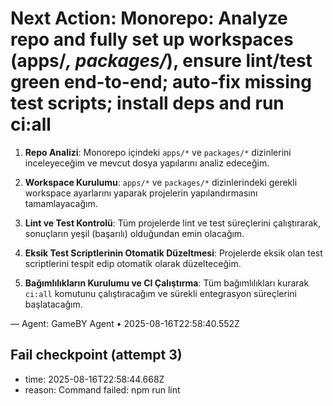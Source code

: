 # Next Action: Monorepo: Analyze repo and fully set up workspaces (apps/*, packages/*), ensure lint/test green end-to-end; auto-fix missing test scripts; install deps and run ci:all

1. **Repo Analizi**: Monorepo içindeki `apps/*` ve `packages/*` dizinlerini inceleyeceğim ve mevcut dosya yapılarını analiz edeceğim.

2. **Workspace Kurulumu**: `apps/*` ve `packages/*` dizinlerindeki gerekli workspace ayarlarını yaparak projelerin yapılandırmasını tamamlayacağım.

3. **Lint ve Test Kontrolü**: Tüm projelerde lint ve test süreçlerini çalıştırarak, sonuçların yeşil (başarılı) olduğundan emin olacağım.

4. **Eksik Test Scriptlerinin Otomatik Düzeltmesi**: Projelerde eksik olan test scriptlerini tespit edip otomatik olarak düzelteceğim.

5. **Bağımlılıkların Kurulumu ve CI Çalıştırma**: Tüm bağımlılıkları kurarak `ci:all` komutunu çalıştıracağım ve sürekli entegrasyon süreçlerini başlatacağım.

— Agent: GameBY Agent • 2025-08-16T22:58:40.552Z


## Fail checkpoint (attempt 3)
- time: 2025-08-16T22:58:44.668Z
- reason: Command failed: npm run lint
